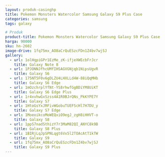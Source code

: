```yaml
---
layout: produk-casinghp
title: Pokemon Monsters Watercolor Samsung Galaxy S9 Plus Case
categories: samsung
tags: galaxy

# Produk
product-title: Pokemon Monsters Watercolor Samsung Galaxy S9 Plus Case
harga: 90000
sku: hn-2602
image-drive: 1fq75mx_AO8aCrQuESzcFDn1Z4bv7wjSJ
gallery:
  - url: 1olHqpiGPr1EzMe_zK-ifjeXWEcbFrJcr
    title: Galaxy Note 8
  - url: 1PJONNJfhcUMfIHSAGVGNjqb1NipsUgvR
    title: Galaxy S6
  - url: 175NT5F0v6gDLZU4LHXLLd4W-88iQqMHb
    title: Galaxy S6 Edge
  - url: 1mOzchrplYfNt-YS8rhwfGgBDiYM8UiKT
    title: Galaxy S6 Edge Plus
  - url: 1r4xvhwGxSzss4A1R0BJrQNs_PkKYPE7Y
    title: Galaxy S7
  - url: 1HtoGsYxJRFivWGobuTUEFScHl7H7DU_y
    title: Galaxy S7 Edge
  - url: 1MoeoikcoMoWEQxiO9egJ_zgH8iHHVT-o
    title: Galaxy S8
  - url: 1ppS7nadSthizY7r3MaM82QI_ANYC8k9B
    title: Galaxy S8 Plus
  - url: 1BIRjLqJpSPNLqgt6Vx5l2TOAcAtT1kTW
    title: Galaxy S9
  - url: 1fq75mx_AO8aCrQuESzcFDn1Z4bv7wjSJ
    title: Galaxy S9 Plus
---
```

